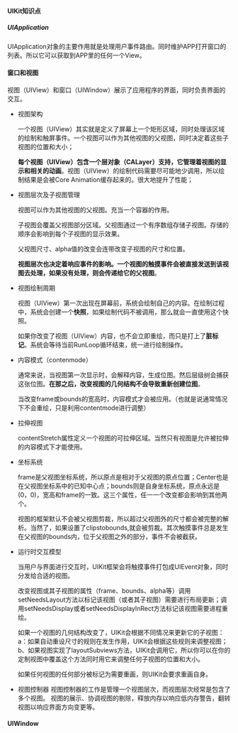 

#### UIKit知识点

##### UIApplication

UIApplication对象的主要作用就是处理用户事件路由。同时维护APP打开窗口的列表。所以它可以获取到APP里的任何一个View。

#### 窗口和视图

视图（UIView）和窗口（UIWindow）展示了应用程序的界面，同时负责界面的交互。

* 视图架构

  一个视图（UIView）其实就是定义了屏幕上一个矩形区域，同时处理该区域的绘制和触屏事件。一个视图可以作为其他视图的父视图，同时决定着这些子视图的位置和大小；

  **每个视图（UIView）包含一个层对象（CALayer）支持，它管理着视图的显示和相关的动画**。视图（UIView）的绘制代码需要尽可能地少调用，所以绘制结果是会被Core Animation缓存起来的。很大地提升了性能；

* 视图层次及子视图管理

  视图可以作为其他视图的父视图。充当一个容器的作用。

  子视图会覆盖父视图部分区域。父视图通过一个有序数组存储子视图。存储的顺序会影响到每个子视图的显示效果。

  父视图尺寸、alpha值的改变会连带改变子视图的尺寸和位置。

  **视图层次也决定着响应事件的影响。一个视图的触摸事件会被直接发送到该视图去处理，如果没有处理，则会传递给它的父视图**。

* 视图绘制周期

  视图（UIView）第一次出现在屏幕前，系统会绘制自己的内容。在绘制过程中，系统会创建一个**快照**，如果绘制代码不被调用，那么就会一直使用这个快照。

  如果你改变了视图（UIView）内容，也不会立即重绘，而只是打上了**脏标记**。系统会等待当前RunLoop循环结束，统一进行绘制操作。

* 内容模式（contenmode）

  通常来说，当视图第一次显示时，会解释内容，生成位图。然后层级树会捕获这张位图。**在那之后，改变视图的几何结构不会导致重新创建位图**。

  当改变frame或bounds的宽高时，内容模式才会被应用。（也就是说通常情况下不会重绘，只是利用contentmode进行调整）

* 拉伸视图

  contentStretch属性定义一个视图的可拉伸区域。当然只有视图是允许被拉伸的内容模式下才能使用。

* 坐标系统

  frame是父视图坐标系统，所以原点是相对于父视图的原点位置；Center也是在父视图坐标系中的已知中心点；bounds则是自身坐标系统，原点永远是(0，0)，宽高和frame的一致。这三个属性，任一一个改变都会影响到其他两个。

  视图的框架默认不会被父视图剪裁，所以超过父视图外的尺寸都会被完整的解析。当然了，如果设置了clipstobounds,就会被剪裁。其次触摸事件总是发生在父视图的bounds内，位于父视图之外的部分，事件不会被截获。

* 运行时交互模型

  当用户与界面进行交互时，UIKit框架会将触摸事件打包成UIEvent对象，同时分发给合适的视图。

  改变视图或其子视图的属性（frame、bounds、alpha等）调用setNeedsLayout方法以标记该视图（或者其子视图）需要进行布局更新；调用setNeedsDisplay或者setNeedsDisplayInRect方法标记该视图需要进程重绘。

  如果一个视图的几何结构改变了，UIKit会根据不同情况来更新它的子视图：a：如果自动重设尺寸的规则在发生作用，UIKit会根据这些规则来调整视图；b、如果视图实现了layoutSubviews方法，UIKit会调用它，所以你可以在你的定制视图中覆盖这个方法同时用它来调整任何子视图的位置和大小。

  如果任何视图的任何部分被标记为需要重画，则UIKit会要求重画自身。

  

* 视图控制器
  视图控制器的工作是管理一个视图层次，而视图层次经常是包含了多个视图。
  视图的展示、协调视图的剔除，释放内存以响应低内存警告，翻转视图以响应界面方向变更等。

#### UIWindow

  

  

  

  







